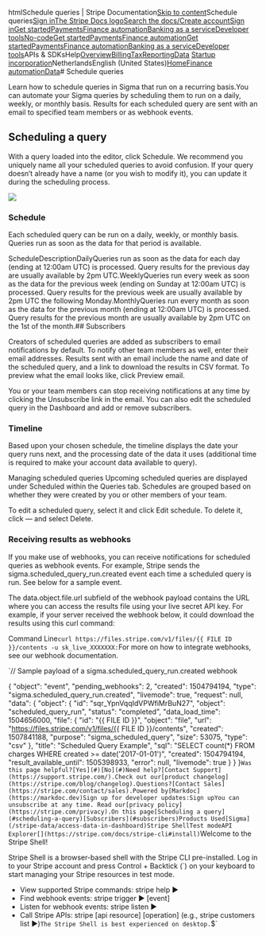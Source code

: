 htmlSchedule queries | Stripe Documentation[Skip to content](#main-content)Schedule queries[Sign in](https://dashboard.stripe.com/login?redirect=https%3A%2F%2Fdocs.stripe.com%2Fstripe-data%2Fschedule-queries)[The Stripe Docs logo](/)[Search the docs/](#)[Create account](https://dashboard.stripe.com/register)[Sign in](https://dashboard.stripe.com/login?redirect=https%3A%2F%2Fdocs.stripe.com%2Fstripe-data%2Fschedule-queries)[Get started](/get-started)[Payments](/payments)[Finance automation](/finance-automation)[Banking as a service](/financial-services)[Developer tools](/development)[No-code](/no-code)[Get started](/get-started)[Payments](/payments)[Finance automation](/finance-automation)[](#)[Get started](/get-started)[Payments](/payments)[Finance automation](/finance-automation)[Banking as a service](/financial-services)[Developer tools](/development)[](#)APIs & SDKsHelp[Overview](/docs/finance-automation)[Billing](#)[Tax](#)[Reporting](#)[Data](#)
[Startup incorporation](#)NetherlandsEnglish (United States)[](#)[](#)[Home](/docs)[Finance automation](/docs/finance-automation)[Data](/docs/stripe-data)# Schedule queries

Learn how to schedule queries in Sigma that run on a recurring basis.You can automate your Sigma queries by scheduling them to run on a daily, weekly, or monthly basis. Results for each scheduled query are sent with an email to specified team members or as webhook events.

## Scheduling a query

With a query loaded into the editor, click Schedule. We recommend you uniquely name all your scheduled queries to avoid confusion. If your query doesn’t already have a name (or you wish to modify it), you can update it during the scheduling process.

![](https://b.stripecdn.com/docs-statics-srv/assets/scheduled-query-sample.1725f09555d262a2bfe0be7385118d71.png)

### Schedule

Each scheduled query can be run on a daily, weekly, or monthly basis. Queries run as soon as the data for that period is available.

ScheduleDescriptionDailyQueries run as soon as the data for each day (ending at 12:00am UTC) is processed. Query results for the previous day are usually available by 2pm UTC.WeeklyQueries run every week as soon as the data for the previous week (ending on Sunday at 12:00am UTC) is processed. Query results for the previous week are usually available by 2pm UTC the following Monday.MonthlyQueries run every month as soon as the data for the previous month (ending at 12:00am UTC) is processed. Query results for the previous month are usually available by 2pm UTC on the 1st of the month.## Subscribers

Creators of scheduled queries are added as subscribers to email notifications by default. To notify other team members as well, enter their email addresses. Results sent with an email include the name and date of the scheduled query, and a link to download the results in CSV format. To preview what the email looks like, click Preview email.

You or your team members can stop receiving notifications at any time by clicking the Unsubscribe link in the email. You can also edit the scheduled query in the Dashboard and add or remove subscribers.

### Timeline

Based upon your chosen schedule, the timeline displays the date your query runs next, and the processing date of the data it uses (additional time is required to make your account data available to query).

Managing scheduled queries Upcoming scheduled queries are displayed under Scheduled within the Queries tab. Schedules are grouped based on whether they were created by you or other members of your team.

To edit a scheduled query, select it and click Edit schedule. To delete it, click — and select Delete.

### Receiving results as webhooks

If you make use of webhooks, you can receive notifications for scheduled queries as webhook events. For example, Stripe sends the sigma.scheduled_query_run.created event each time a scheduled query is run. See below for a sample event.

The data.object.file.url subfield of the webhook payload contains the URL where you can access the results file using your live secret API key.  For example, if your server received the webhook below, it could download the results using this curl command:

Command Line`curl https://files.stripe.com/v1/files/{{ FILE ID }}/contents -u sk_live_XXXXXXX:`For more on how to integrate webhooks, see our webhook documentation.

`// Sample payload of a sigma.scheduled_query_run.created webhook

{
  "object": "event",
  "pending_webhooks": 2,
  "created": 1504794194,
  "type": "sigma.scheduled_query_run.created",
  "livemode": true,
  "request": null,
  "data": {
    "object": {
      "id": "sqr_YpnVqqIdVPWfiMrBuN27",
      "object": "scheduled_query_run",
      "status": "completed",
      "data_load_time": 1504656000,
      "file": {
        "id": "{{ FILE ID }}",
        "object": "file",
        "url": "https://files.stripe.com/v1/files/{{ FILE ID }}/contents",
        "created": 1507841188,
        "purpose": "sigma_scheduled_query",
        "size": 53075,
        "type": "csv"
      },
      "title": "Scheduled Query Example",
      "sql": "SELECT count(*) FROM charges WHERE created >= date('2017-01-01')",
      "created": 1504794194,
      "result_available_until": 1505398933,
      "error": null,
      "livemode": true
    }
  }
}`Was this page helpful?[Yes](#)[No](#)Need help?[Contact Support](https://support.stripe.com/).Check out our[product changelog](https://stripe.com/blog/changelog).Questions?[Contact Sales](https://stripe.com/contact/sales).Powered by[Markdoc](https://markdoc.dev)Sign up for developer updates:Sign upYou can unsubscribe at any time. Read our[privacy policy](https://stripe.com/privacy).On this page[Scheduling a query](#scheduling-a-query)[Subscribers](#subscribers)Products Used[Sigma](/stripe-data/access-data-in-dashboard)Stripe ShellTest modeAPI Explorer[](https://stripe.com/docs/stripe-cli#install)`Welcome to the Stripe Shell!

Stripe Shell is a browser-based shell with the Stripe CLI pre-installed. Log in to your
Stripe account and press Control + Backtick (`) on your keyboard to start managing your Stripe
resources in test mode.

- View supported Stripe commands: stripe help ▶️
- Find webhook events: stripe trigger ▶️ [event]
- Listen for webhook events: stripe listen ▶
- Call Stripe APIs: stripe [api resource] [operation] (e.g., stripe customers list ▶️)`The Stripe Shell is best experienced on desktop.`$`